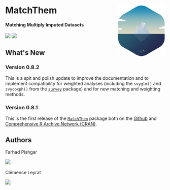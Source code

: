 # MatchThem <img src="man/figure/logo.png" align="right" width="150" />

<!-- badges: start -->
#### Matching Multiply Imputed Datasets
<!-- badges: end -->

[![](https://img.shields.io/badge/CRAN%20version-0.8.1-orange.svg?color=informational&style=for-the-badge)](https://cran.r-project.org/package=MatchThem)
[![](https://img.shields.io/badge/github%20version-0.8.2-orange.svg?color=informational&style=for-the-badge)](https://github.com/FarhadPishgar/MatchThem)

## What's New

### Version 0.8.2

This is a spit and polish update to improve the documentation and to implement compatibility for weighted analyses (including the `svyglm()` and `svycoxph()` from the [`survey`](https://cran.r-project.org/package=survet) package) and for new matching and weighting methods.

### Version 0.8.1

This is the first release of the [`MatchThem`](https://cran.r-project.org/package=MatchThem) package both on the [Github](https://github.com/FarhadPishgar/MatchThem) and [Comprehensive R Archive Network (CRAN)](https://cran.r-project.org/package=MatchThem).

## Authors
Farhad Pishgar

[![](https://img.shields.io/twitter/follow/FarhadPishgar.svg?color=informational&style=for-the-badge)](https://twitter.com/FarhadPishgar)

Clémence Leyrat

[![](https://img.shields.io/twitter/follow/LeyClem.svg?color=informational&style=for-the-badge)](https://twitter.com/LeyClem)
